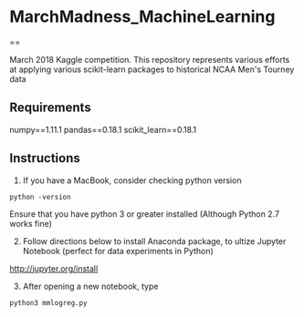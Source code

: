 # MarchMadness_MachineLearning
==

March 2018 Kaggle competition. This repository represents various efforts at applying various scikit-learn packages to historical NCAA Men's Tourney data

Requirements
---

numpy==1.11.1
pandas==0.18.1
scikit_learn==0.18.1

Instructions
---
1. If you have a MacBook, consider checking python version

`python -version`

Ensure that you have python 3 or greater installed (Although Python 2.7 works fine)

2. Follow directions below to install Anaconda package, to ultize Jupyter Notebook (perfect for data experiments in Python)

http://jupyter.org/install

3. After opening a new notebook, type

`python3 mmlogreg.py`
